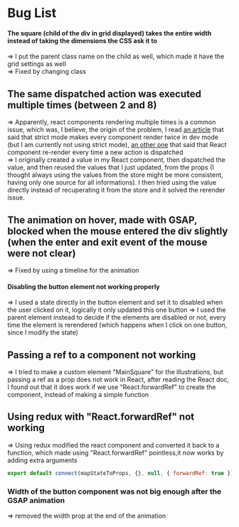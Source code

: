 # Bug List

#### The square (child of the div in grid displayed) takes the entire width instead of taking the dimensions the CSS ask it to
=> I put the parent class name on the child as well, which made it have the grid settings as well  
=> Fixed by changing class

## The same dispatched action was executed multiple times (between 2 and 8)
=> Apparently, react components rendering multiple times is a common issue, which was, I believe, the origin of the problem, I read [an article](https://mariosfakiolas.com/blog/my-react-components-render-twice-and-drive-me-crazy/) that said that strict mode makes every component render twice in dev mode (but I am currently not using strict mode), [an other one](https://medium.com/unsplash/react-redux-performance-considerations-when-dispatching-multiple-actions-5162047bf8a6) that said that React component re-render every time a new action is dispatched  
=> I originally created a value in my React component, then dispatched the value, and then reused the values that I just updated, from the props (I thought always using the values from the store might be more consistent, having only one source for all informations). I then tried using the value directly instead of recuperating it from the store and it solved the rerender issue.

## The animation on hover, made with GSAP, blocked when the mouse entered the div slightly (when the enter and exit event of the mouse were not clear)
=> Fixed by using a timeline for the animation

#### Disabling the button element not working properly 
=> I used a state directly in the button element and set it to disabled when the user clicked on it, logically it only updated this one button
=> I used the parent element instead to decide if the elements are disabled or not, every time the element is rerendered (which happens when I click on one button, since I modify the state)

## Passing a ref to a component not working

=> I tried to make a custom element "MainSquare" for the illustrations, but passing a ref as a prop does not work in React, after reading the React doc, I found out that it does work if we use "React.forwardRef" to create the component, instead of making a simple function

## Using redux with "React.forwardRef" not working

=> Using redux modified the react component and converted it back to a function, which made using "React.forwardRef" pointless,it now works by adding extra arguments
``` Javascript
export default connect(mapStateToProps, {}, null, { forwardRef: true })(Component);
```

### Width of the button component was not big enough after the GSAP animation

=> removed the width prop at the end of the animation
